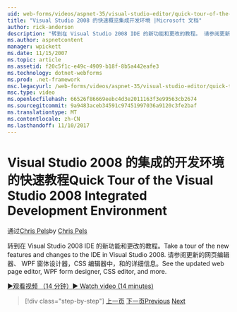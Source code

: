 ```yaml
---
uid: web-forms/videos/aspnet-35/visual-studio-editor/quick-tour-of-the-visual-studio-2008-integrated-development-environment
title: "Visual Studio 2008 的快速概览集成开发环境 |Microsoft 文档"
author: rick-anderson
description: "转到在 Visual Studio 2008 IDE 的新功能和更改的教程。 请参阅更新的网页编辑器、 WPF 窗体设计器，CSS 编辑器中，和的详细信息。"
ms.author: aspnetcontent
manager: wpickett
ms.date: 11/15/2007
ms.topic: article
ms.assetid: f20c5f1c-e49c-4909-b18f-8b5a442eafe3
ms.technology: dotnet-webforms
ms.prod: .net-framework
msc.legacyurl: /web-forms/videos/aspnet-35/visual-studio-editor/quick-tour-of-the-visual-studio-2008-integrated-development-environment
msc.type: video
ms.openlocfilehash: 66526f86669eebc4d3e2011163f3e99563cb2674
ms.sourcegitcommit: 9a9483aceb34591c97451997036a9120c3fe2baf
ms.translationtype: MT
ms.contentlocale: zh-CN
ms.lasthandoff: 11/10/2017
---
```

<a name="quick-tour-of-the-visual-studio-2008-integrated-development-environment"></a><span data-ttu-id="6bc4c-104">Visual Studio 2008 的集成的开发环境的快速教程</span><span class="sxs-lookup"><span data-stu-id="6bc4c-104">Quick Tour of the Visual Studio 2008 Integrated Development Environment</span></span>
====================
<span data-ttu-id="6bc4c-105">通过[Chris Pels](https://twitter.com/chrispels)</span><span class="sxs-lookup"><span data-stu-id="6bc4c-105">by [Chris Pels](https://twitter.com/chrispels)</span></span>

<span data-ttu-id="6bc4c-106">转到在 Visual Studio 2008 IDE 的新功能和更改的教程。</span><span class="sxs-lookup"><span data-stu-id="6bc4c-106">Take a tour of the new features and changes to the IDE in Visual Studio 2008.</span></span> <span data-ttu-id="6bc4c-107">请参阅更新的网页编辑器、 WPF 窗体设计器，CSS 编辑器中，和的详细信息。</span><span class="sxs-lookup"><span data-stu-id="6bc4c-107">See the updated web page editor, WPF form designer, CSS editor, and more.</span></span>

[<span data-ttu-id="6bc4c-108">&#9654;观看视频 （14 分钟）</span><span class="sxs-lookup"><span data-stu-id="6bc4c-108">&#9654; Watch video (14 minutes)</span></span>](https://channel9.msdn.com/Blogs/ASP-NET-Site-Videos/quick-tour-of-the-visual-studio-2008-integrated-development-environment)

>[!div class="step-by-step"]
<span data-ttu-id="6bc4c-109">[上一页](intellisense-for-jscript-and-aspnet-ajax.md)
[下一页](creating-and-modifying-a-css-file.md)</span><span class="sxs-lookup"><span data-stu-id="6bc4c-109">[Previous](intellisense-for-jscript-and-aspnet-ajax.md)
[Next](creating-and-modifying-a-css-file.md)</span></span>
